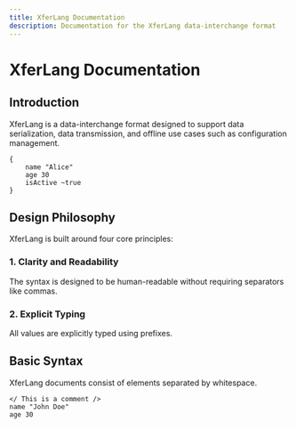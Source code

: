 ```yaml
---
title: XferLang Documentation
description: Documentation for the XferLang data-interchange format
---
```


# XferLang Documentation

## Introduction

XferLang is a data-interchange format designed to support data serialization, data transmission, and offline use cases such as configuration management.

```xfer
{
    name "Alice"
    age 30
    isActive ~true
}
```

## Design Philosophy

XferLang is built around four core principles:

### 1. Clarity and Readability
The syntax is designed to be human-readable without requiring separators like commas.

### 2. Explicit Typing
All values are explicitly typed using prefixes.

## Basic Syntax

XferLang documents consist of elements separated by whitespace.

```xfer
</ This is a comment />
name "John Doe"
age 30
```

